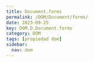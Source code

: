 ```yaml
---
title: Document.forms
permalink: /DOM/Document/forms/
date: 2023-09-25
key: DOM.D.Document.forms
category: DOM
tags: [propiedad dom]
sidebar:
  nav: dom
---
```

